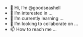 - 👋 Hi, I’m @goodseashell
- 👀 I’m interested in ...
- 🌱 I’m currently learning ...
- 💞️ I’m looking to collaborate on ...
- 📫 How to reach me ...

<!---
goodseashell/goodseashell is a ✨ special ✨ repository because its `README.md` (this file) appears on your GitHub profile.
You can click the Preview link to take a look at your changes.
--->
